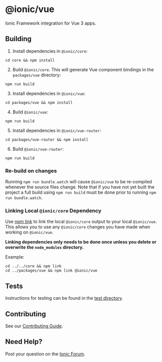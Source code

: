 # @ionic/vue

Ionic Framework integration for Vue 3 apps.

## Building

1. Install dependencies in `@ionic/core`:

```shell
cd core && npm install
```

2. Build `@ionic/core`. This will generate Vue component bindings in the `packages/vue` directory:

```shell
npm run build
````

3. Install dependencies in `@ionic/vue`:

```shell
cd packages/vue && npm install
```

4. Build `@ionic/vue`:

```shell
npm run build
````

5. Install dependencies in `@ionic/vue-router`:

```shell
cd packages/vue-router && npm install
```

6. Build `@ionic/vue-router`:

```shell
npm run build
````

### Re-build on changes

Running `npm run bundle.watch` will cause `@ionic/vue` to be re-compiled whenever the source files change. Note that if you have not yet built the project a full build using `npm run build` must be done prior to running `npm run bundle.watch`.

### Linking Local `@ionic/core` Dependency

Use [npm link](https://docs.npmjs.com/cli/v6/commands/npm-link) to link the local `@ionic/core` output to your local `@ionic/vue`. This allows you to use any `@ionic/core` changes you have made when working on `@ionic/vue`.

**Linking dependencies only needs to be done once unless you delete or overwrite the `node_modules` directory.**

Example:

```
cd ../../core && npm link
cd ../packages/vue && npm link @ionic/vue
```

## Tests

Instructions for testing can be found in the [test directory](test/README.md).

## Contributing

See our [Contributing Guide](https://github.com/ionic-team/ionic-framework/blob/main/.github/CONTRIBUTING.md).

## Need Help?

Post your question on the [Ionic Forum](http://forum.ionicframework.com/).
